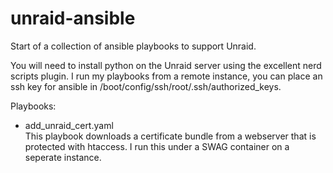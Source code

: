 # unraid-ansible
Start of a collection of ansible playbooks to support Unraid. 

You will need to install python on the Unraid server using the excellent nerd scripts plugin. I run my playbooks from a remote instance, you can place an ssh key for ansible in /boot/config/ssh/root/.ssh/authorized_keys. 

Playbooks: 
- add_unraid_cert.yaml  
This playbook downloads a certificate bundle from a webserver that is protected with htaccess. I run this under a SWAG container on a seperate instance. 
